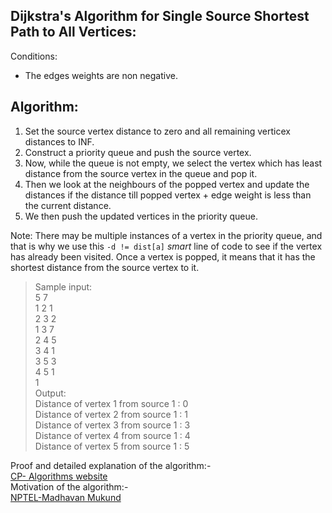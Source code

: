 ## Dijkstra's Algorithm for Single Source Shortest Path to All Vertices:  
Conditions:  
- The edges weights are non negative.  

## Algorithm:  
1. Set the source vertex distance to zero and all remaining verticex distances to INF.
2. Construct a priority queue and push the source vertex.
3. Now, while the queue is not empty, we select the vertex which has least distance from the source vertex in the queue and pop it.
4. Then we look at the neighbours of the popped vertex and update the distances if the distance till popped vertex + edge weight is less than the current distance.
5. We then push the updated vertices in the priority queue.

Note: There may be multiple instances of a vertex in the priority queue, and that is why we use this `-d != dist[a]` *smart* line of code to see if the vertex has already been visited. Once a vertex is popped, it means that it has the shortest distance from the source vertex to it.  

> Sample input:  
> 5 7  
> 1 2 1  
> 2 3 2  
> 1 3 7  
> 2 4 5  
> 3 4 1  
> 3 5 3  
> 4 5 1  
> 1  
> Output:  
> Distance of vertex 1 from source 1 : 0  
> Distance of vertex 2 from source 1 : 1  
> Distance of vertex 3 from source 1 : 3  
> Distance of vertex 4 from source 1 : 4  
> Distance of vertex 5 from source 1 : 5  
 


Proof and detailed explanation of the algorithm:-  
[CP- Algorithms website](https://cp-algorithms.com/graph/dijkstra_sparse.html)  
Motivation of the algorithm:-  
[NPTEL-Madhavan Mukund](https://www.youtube.com/watch?v=OGsPQy-lM1w&feature=emb_logo)